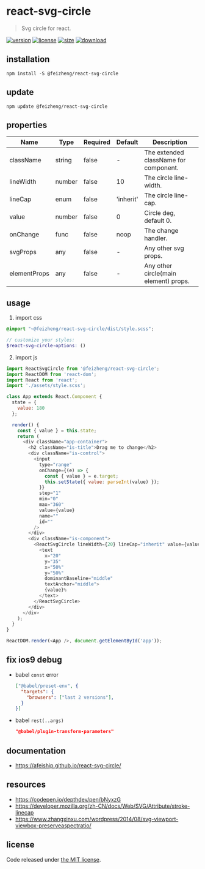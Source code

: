 # react-svg-circle
> Svg circle for react.

[![version][version-image]][version-url]
[![license][license-image]][license-url]
[![size][size-image]][size-url]
[![download][download-image]][download-url]

## installation
```shell
npm install -S @feizheng/react-svg-circle
```

## update
```shell
npm update @feizheng/react-svg-circle
```

## properties
| Name         | Type   | Required | Default   | Description                           |
| ------------ | ------ | -------- | --------- | ------------------------------------- |
| className    | string | false    | -         | The extended className for component. |
| lineWidth    | number | false    | 10        | The circle line-width.                |
| lineCap      | enum   | false    | 'inherit' | The circle line-cap.                  |
| value        | number | false    | 0         | Circle deg, default 0.                |
| onChange     | func   | false    | noop      | The change handler.                   |
| svgProps     | any    | false    | -         | Any other svg props.                  |
| elementProps | any    | false    | -         | Any other circle(main element) props. |


## usage
1. import css
  ```scss
  @import "~@feizheng/react-svg-circle/dist/style.scss";

  // customize your styles:
  $react-svg-circle-options: ()
  ```
2. import js
  ```js
  import ReactSvgCircle from '@feizheng/react-svg-circle';
  import ReactDOM from 'react-dom';
  import React from 'react';
  import './assets/style.scss';

  class App extends React.Component {
    state = {
      value: 180
    };

    render() {
      const { value } = this.state;
      return (
        <div className="app-container">
          <h2 className="is-title">Drag me to change</h2>
          <div className="is-control">
            <input
              type="range"
              onChange={(e) => {
                const { value } = e.target;
                this.setState({ value: parseInt(value) });
              }}
              step="1"
              min="0"
              max="360"
              value={value}
              name=""
              id=""
            />
          </div>
          <div className="is-component">
            <ReactSvgCircle lineWidth={20} lineCap="inherit" value={value}>
              <text
                x="20"
                y="35"
                x="50%"
                y="50%"
                dominantBaseline="middle"
                textAnchor="middle">
                {value}%
              </text>
            </ReactSvgCircle>
          </div>
        </div>
      );
    }
  }

  ReactDOM.render(<App />, document.getElementById('app'));

  ```

## fix ios9 debug
- babel `const` error
  ```json
  ["@babel/preset-env", {
    "targets": {
      "browsers": ["last 2 versions"],
    }
  }]
  ```
- babel `rest(..args)`
  ```json
  "@babel/plugin-transform-parameters"
  ```

## documentation
- https://afeiship.github.io/react-svg-circle/

## resources
- https://codepen.io/depthdev/pen/bNyxzG
- https://developer.mozilla.org/zh-CN/docs/Web/SVG/Attribute/stroke-linecap
- https://www.zhangxinxu.com/wordpress/2014/08/svg-viewport-viewbox-preserveaspectratio/


## license
Code released under [the MIT license](https://github.com/afeiship/react-svg-circle/blob/master/LICENSE.txt).

[version-image]: https://img.shields.io/npm/v/@feizheng/react-svg-circle
[version-url]: https://npmjs.org/package/@feizheng/react-svg-circle

[license-image]: https://img.shields.io/npm/l/@feizheng/react-svg-circle
[license-url]: https://github.com/afeiship/react-svg-circle/blob/master/LICENSE.txt

[size-image]: https://img.shields.io/bundlephobia/minzip/@feizheng/react-svg-circle
[size-url]: https://github.com/afeiship/react-svg-circle/blob/master/dist/react-svg-circle.min.js

[download-image]: https://img.shields.io/npm/dm/@feizheng/react-svg-circle
[download-url]: https://www.npmjs.com/package/@feizheng/react-svg-circle
